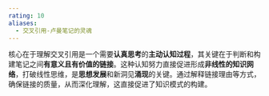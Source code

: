 ```yaml
---
rating: 10
aliases:
  - 交叉引用-卢曼笔记的灵魂
---
```


核心在于理解交叉引用是一个需要**认真思考**的**主动认知过程**，其关键在于判断和构建笔记之间**有意义且有价值的链接**。这种认知努力直接促进形成**非线性的知识网络**，打破线性思维，是**思想发展**和新洞见**涌现**的关键。通过解释链接理由等方式，确保链接的质量，从而深化理解，这直接促进了知识模式的构建。